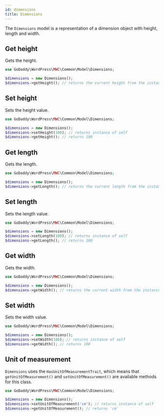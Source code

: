 ```yaml
---
id: dimensions
title: Dimensions
---
```


The `Dimensions` model is a representation of a dimension object with height, length and width.

## Get height

Gets the height.

```php
use GoDaddy\WordPress\MWC\Common\Model\Dimensions;

$dimensions = new Dimensions();
$dimensions->getHeight(); // returns the current height from the instance
```

## Set height

Sets the height value.

```php
use GoDaddy\WordPress\MWC\Common\Model\Dimensions;

$dimensions = new Dimensions();
$dimensions->setHeight(100); // returns instance of self
$dimensions->getHeight(); // returns 100
```

## Get length

Gets the length.

```php
use GoDaddy\WordPress\MWC\Common\Model\Dimensions;

$dimensions = new Dimensions();
$dimensions->getLength(); // returns the current length from the instance
```

## Set length

Sets the length value.

```php
use GoDaddy\WordPress\MWC\Common\Model\Dimensions;

$dimensions = new Dimensions();
$dimensions->setLength(100); // returns instance of self
$dimensions->getLength(); // returns 100
```

## Get width

Gets the width.

```php
use GoDaddy\WordPress\MWC\Common\Model\Dimensions;

$dimensions = new Dimensions();
$dimensions->getWidth(); // returns the current width from the instance
```

## Set width

Sets the width value.

```php
use GoDaddy\WordPress\MWC\Common\Model\Dimensions;

$dimensions = new Dimensions();
$dimensions->setWidth(100); // returns instance of self
$dimensions->getWidth(); // returns 100
```

## Unit of measurement

`Dimensions` uses the `HasUnitOfMeasurementTrait`, which means that `getUnitOfMeasurement()` and `setUnitOfMeasurement()` are available methods for this class.

```php
use GoDaddy\WordPress\MWC\Common\Model\Dimensions;

$dimensions = new Dimensions();
$dimensions->setUnitOfMeasurement('cm'); // returns instance of self
$dimensions->getUnitOfMeasurement(); // returns 'cm'
```